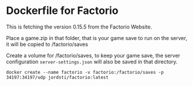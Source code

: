 Dockerfile for Factorio
==========

This is fetching the version 0.15.5 from the Factorio Website.

Place a game.zip in that folder, that is your game save to run on the server, it will be copied to /factorio/saves

Create a volume for /factorio/saves, to keep your game save, the server configuration `server-settings.json` will also be saved in that directory.

`docker create --name factorio -v factorio:/factorio/saves -p 34197:34197/udp jordsti/factorio:latest`



